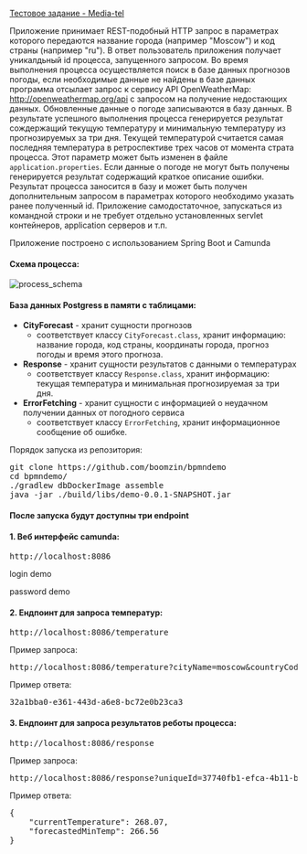 [Тестовое задание  - Media-tel](https://github.com/boomzin/mediateltesttask)

Приложение принимает REST-подобный HTTP запрос в параметрах которого передаются название города (например "Moscow") и код страны (например "ru").
В ответ пользователь приложения получает уникалдьный id процесса, запущенного запросом.
Во время выполнения процесса осуществляется поиск в базе данных прогнозов погоды, если необходимые данные не найдены в базе данных
программа отсылает запрос к сервису API OpenWeatherMap: http://openweathermap.org/api с запросом на получение недостающих данных. 
Обновленные данные о погоде записываются в базу данных.
В результате успешного выполнения процесса генерируется результат сождержащий текущую температуру и минимальную температуру из прогнозируемых за три дня.
Текущей температурой считается самая последняя температура в ретроспективе трех часов от момента страта процесса.
Этот параметр может быть изменен в файле `application.properties`.
Если данные о погоде не могут быть получены генерируется результат содержащий краткое описание ошибки.
Результат процесса заносится в базу и может быть получен дополнительным запросом в параметрах которого необходимо указать ранее полученный id.
Приложение самодостаточное, запускаться из командной строки и не требует отдельно установленных servlet контейнеров, application серверов и т.п.

Приложение построено с использованием Spring Boot и Camunda

#### Схема процесса:
![process_schema](https://user-images.githubusercontent.com/22540017/202781598-e0c3a0e4-4cdd-43ff-ab0e-4ea561ca5328.PNG)

#### База данных Postgress в памяти с таблицами:
- **CityForecast** - хранит сущности прогнозов
    - соответствует классу `CityForecast.class`, хранит информацию: название города, код страны, координаты города, прогноз погоды и время этого прогноза.
- **Response** - хранит сущности результатов с данными о температурах
    - соответствует классу `Response.class`, хранит информацию: текущая температура и минимальная прогнозируемая за три дня.
- **ErrorFetching** - хранит сущности с информацией о неудачном получении данных от погодного сервиса
    - соответствует классу `ErrorFetching`, хранит информационное сообщение об ошибке.

Порядок запуска из репозитория:
<pre>
git clone https://github.com/boomzin/bpmndemo
cd bpmndemo/
./gradlew dbDockerImage assemble
java -jar ./build/libs/demo-0.0.1-SNAPSHOT.jar 
</pre>

#### После запуска будут доступны три endpoint
#### 1. Веб интерфейс camunda:
<pre>http://localhost:8086</pre>
login     demo

password  demo
#### 2. Ендпоинт для запроса температур:
<pre>http://localhost:8086/temperature</pre>
Пример запроса:
<pre>http://localhost:8086/temperature?cityName=moscow&countryCode=ru</pre>
Пример ответа:
<pre>32a1bba0-e361-443d-a6e8-bc72e0b23ca3</pre>
#### 3. Ендпоинт для запроса результатов реботы процесса:
<pre>http://localhost:8086/response</pre>
Пример запроса:
<pre>http://localhost:8086/response?uniqueId=37740fb1-efca-4b11-b77f-793be2d3ebe6</pre>
Пример ответа:
<pre>{
    "currentTemperature": 268.07,
    "forecastedMinTemp": 266.56
}</pre>



